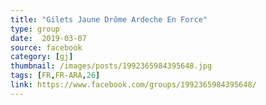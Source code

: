 ```yaml
---
title: "Gilets Jaune Drôme Ardeche En Force"
type: group
date:  2019-03-07
source: facebook
category: [gj]
thumbnail: /images/posts/1992365984395648.jpg
tags: [FR,FR-ARA,26]
link: https://www.facebook.com/groups/1992365984395648/
---
```

